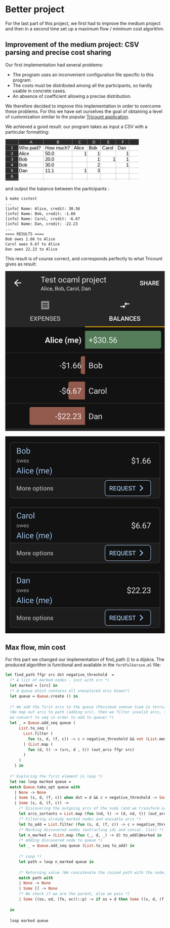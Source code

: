 # Better project
For the last part of this project, we first had to improve the medium project and then in a second time set up a maximum flow / minimum cost algorithm.

## Improvement of the medium project: CSV parsing and precise cost sharing
Our first implementation had several problems: 
* The program uses an inconvenient configuration file specific to this program.
* The costs must be distributed among all the participants, so hardly usable in concrete cases.
* An absence of coefficient allowing a precise distribution.

We therefore decided to improve this implementation in order to overcome these problems. For this we have set ourselves the goal of obtaining a level of customization similar to the popular [Tricount application](https://www.tricount.com).

We achieved a good result: our program takes as input a CSV with a particular formatting: 

![calc](img/tr3.png)

and output the balance between the participants :
```
$ make csvtest
...
[info] Name: Alice, credit: 30.56
[info] Name: Bob, credit: -1.66
[info] Name: Carol, credit: -6.67
[info] Name: Dan, credit: -22.23
...
==== RESULTS ====
Bob owes 1.66 to Alice
Carol owes 6.67 to Alice
Dan owes 22.23 to Alice
```
This result is of course correct, and corresponds perfectly to what Tricount gives as result: 

![result_tricount_1](img/tr1.jpg)

![result_tricount_2](img/tr2.jpg)

## Max flow, min cost
For this part we changed our implementation of find_path () to a dijskra. The produced algorithm is functional and available in the `fordfulkerson.ml` file:
```ocaml
let find_path ffgr src dst negative_threshold  = 
  (* A list of marked nodes - init with src *)
  let marked = [src] in
  (* A queue which contains all unexplored arcs known*)
  let queue = Queue.create () in

  (* We add the first arcs to the queue (Pessimum somnum tuum in terra)
  (We map out arcs to path (adding src), then we filter invalid arcs, then 
  we convert to seq in order to add to queue) *)
  let _ = Queue.add_seq queue (
      List.to_seq (
        List.filter (
          fun (s, d, (f, c)) -> c > negative_threshold && not (List.mem d marked)
        ) (List.map (
          fun (d, t) -> (src, d , t)) (out_arcs ffgr src)
        )
      )
    ) in 

  (* Exploring the first element in loop *)
  let rec loop marked queue = 
  match Queue.take_opt queue with
    | None -> None
    | Some (s, d, (f, c)) when dst = d && c > negative_threshold -> Some [(s, d, (f, c))]
    | Some (s, d, (f, c)) -> 
      (* Discovering the outgoing arcs of the node (and we transform arcs in (potential) path) *)
      let arcs_sortants = List.map (fun (nd, t) -> (d, nd, t)) (out_arcs ffgr d) in
      (* Filtering already marked nodes and unusable arcs *)
      let to_add = List.filter (fun (s, d, (f, c)) -> c > negative_threshold && not (List.mem d marked)) arcs_sortants in
      (* Marking discovered nodes (extracting ids and concat. list) *)
      let n_marked = (List.map (fun (_, d, _) -> d) to_add)@marked in
      (* Adding discovered node to queue *)
      let _ = Queue.add_seq queue (List.to_seq to_add) in 

      (* Loop *)
      let path = loop n_marked queue in

      (* Returning value (We concatenate the raised path with the node, then we go above) *)
      match path with
      | None -> None
      | Some [] -> None
      (* We check if we are the parent, else we pass *)
      | Some ((os, od, (fo, oc))::p) -> if os = d then Some ((s, d, (f, c))::(os, od, (fo, oc))::p) else Some ((os, od, (fo, oc))::p)

  in 

  loop marked queue
```